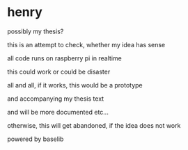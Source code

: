 # henry
possibly my thesis?

this is an attempt to check, whether my idea has sense

all code runs on raspberry pi in realtime

this could work or could be disaster

all and all, if it works, this would be a prototype

and accompanying my thesis text

and will be more documented etc...

otherwise, this will get abandoned, if the idea does not work

powered by baselib
